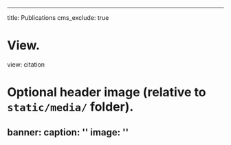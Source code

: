 <!-- ---
title: Publications
# view: article-grid
---

* **S. Park**, J. Lee, and K. Kim. *Bayesian dimensionality selection in high-dimensional PPCA*. **Journal of Statistics**, 2024. [[PDF]](/files/bayesian-ppca.pdf)
* **S. Park**, M. Smith. *Synthetic tabular data generation using score-based diffusion models*. arXiv preprint, 2023. [[Code]](https://github.com/swpark0413/tabular-sdm)
* **S. Park**, *Posterior contraction rates in nonparametric regression*. Submitted, 2025. -->

---
title: Publications
cms_exclude: true

# View.
view: citation

# Optional header image (relative to `static/media/` folder).
banner:
  caption: ''
  image: ''
---

